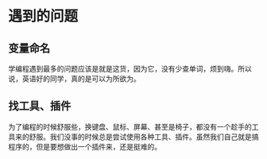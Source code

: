 # 遇到的问题

## 变量命名

学编程遇到最多的问题应该是就是这货，因为它，没有少查单词，烦到嗨。所以说，英语好的同学，真的是可以为所欲为。

## 找工具、插件

为了编程的时候舒服些，换键盘、鼠标、屏幕、甚至是椅子，都没有一个趁手的工具来的舒服。我们没事的时候总是尝试使用各种工具、插件。虽然我们自己就是搞程序的，但是要想做出一个插件来，还是挺难的。

